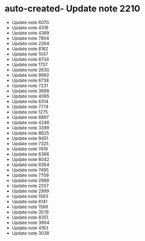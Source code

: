 # auto-created- Update note 2210
- Update note 6070
- Update note 4319
- Update note 4369
- Update note 7804
- Update note 2264
- Update note 8162
- Update note 1047
- Update note 8734
- Update note 1737
- Update note 2630
- Update note 9992
- Update note 6738
- Update note 7231
- Update note 3998
- Update note 4095
- Update note 6314
- Update note 7774
- Update note 1275
- Update note 6897
- Update note 4246
- Update note 3399
- Update note 8625
- Update note 9451
- Update note 7325
- Update note 7419
- Update note 6366
- Update note 6042
- Update note 8364
- Update note 7495
- Update note 7709
- Update note 2989
- Update note 2257
- Update note 2999
- Update note 1583
- Update note 6141
- Update note 1566
- Update note 3576
- Update note 8351
- Update note 3904
- Update note 4163
- Update note 3038
